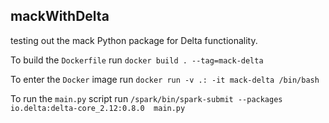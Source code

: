 ## mackWithDelta
testing out the mack Python package for Delta functionality.

To build the `Dockerfile` run `docker build . --tag=mack-delta`

To enter the `Docker` image run `docker run -v .: -it mack-delta /bin/bash`

To run the `main.py` script run `/spark/bin/spark-submit --packages io.delta:delta-core_2.12:0.8.0  main.py`